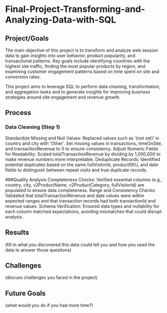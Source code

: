 # Final-Project-Transforming-and-Analyzing-Data-with-SQL

## Project/Goals
The main objective of this project is to transform and analyze web session data to gain insights into user behavior, product popularity, and transactional patterns. Key goals include identifying countries with the highest site traffic, finding the most popular products by region, and examining customer engagement patterns based on time spent on site and conversion rates.

This project aims to leverage SQL to perform data cleaning, transformation, and aggregation tasks and to generate insights for improving business strategies around site engagement and revenue growth.

## Process
### Data Cleaning (Step 1)
Standardize Missing and Null Values: Replaced values such as ‘(not set)’ in country and city with 'Other'. Set missing values in transactions, timeOnSite, and transactionRevenue to 0 to ensure consistency.
Adjust Numeric Fields for Readability: Scaled totalTransactionRevenue by dividing by 1,000,000 to make revenue numbers more interpretable.
Deduplicate Records: Identified potential duplicates based on the same fullVisitorId, productSKU, and date fields to distinguish between repeat visits and true duplicate records.

###Quality Analysis
Completeness Checks: Verified essential columns (e.g., country, city, v2ProductName, v2ProductCategory, fullVisitorId) are populated to ensure data completeness.
Range and Consistency Checks: Validated that totalTransactionRevenue and date values were within expected ranges and that transaction records had both transactionId and revenue values.
Schema Verification: Ensured data types and nullability for each column matched expectations, avoiding mismatches that could disrupt analysis.

## Results
(fill in what you discovered this data could tell you and how you used the data to answer those questions)

## Challenges 
(discuss challenges you faced in the project)

## Future Goals
(what would you do if you had more time?)
